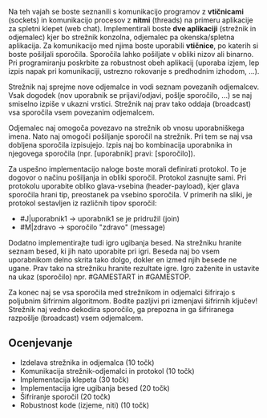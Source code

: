 Na teh vajah se boste seznanili s komunikacijo programov z **vtičnicami** (sockets) in komunikacijo procesov z **nitmi** (threads) na primeru aplikacije za spletni klepet (web chat). Implementirali boste **dve aplikaciji** (strežnik in odjemalec) kjer bo strežnik konzolna, odjemalec pa okenska/spletna aplikacija. Za komunikacijo med njima boste uporabili **vtičnice**, po katerih si boste pošiljali sporočila. Sporočila lahko pošiljate v obliki nizov ali binarno. Pri programiranju poskrbite za robustnost obeh aplikacij (uporaba izjem, lep izpis napak pri komunikaciji, ustrezno rokovanje s predhodnim izhodom, ...). 

 

Strežnik naj sprejme nove odjemalce in vodi seznam povezanih odjemalcev. Vsak dogodek (nov uporabnik se prijavi/odjavi, pošlje sporočilo, ...) se naj smiselno izpiše v ukazni vrstici. Strežnik naj prav tako oddaja (broadcast) vsa sporočila vsem povezanim odjemalcem.

 

Odjemalec naj omogoča povezavo na strežnik ob vnosu uporabniškega imena. Nato naj omogoči pošiljanje sporočil na strežnik. Pri tem se naj vsa dobljena sporočila izpisujejo. Izpis naj bo kombinacija uporabnika in njegovega sporočila (npr. [uporabnik] pravi: [sporočilo]).

 



 

Za uspešno implementacijo naloge boste morali definirati protokol. To je dogovor o načinu pošiljanja in obliki sporočil. Protokol zasnujte sami. Pri protokolu uporabite obliko glava-vsebina (header-payload), kjer glava sporočila hrani tip, preostanek pa vsebino sporočila. V primerih na sliki, je protokol sestavljen iz različnih tipov sporočil:

- #J|uporabnik1 -> uporabnik1 se je pridružil (join)
- #M|zdravo -> sporočilo "zdravo" (message)


Dodatno implementirajte tudi igro ugibanja besed. Na strežniku hranite seznam besed, ki jih nato uporabite pri igri. Beseda naj bo vsem uporabnikom delno skrita tako dolgo, dokler en izmed njih besede ne ugane. Prav tako na strežniku hranite rezultate igre. Igro zaženite in ustavite na ukaz (sporočilo) npr. #GAMESTART in #GAMESTOP.

 





 

Za konec naj se vsa sporočila med strežnikom in odjemalci šifrirajo s poljubnim šifrirnim algoritmom. Bodite pazljivi pri izmenjavi šifrirnih ključev! Strežnik naj vedno dekodira sporočilo, ga prepozna in ga šifriranega razpošlje (broadcast) vsem odjemalcem.

 

## Ocenjevanje
- Izdelava strežnika in odjemalca (10 točk)
- Komunikacija strežnik-odjemalci in protokol (10 točk)
- Implementacija klepeta (30 točk)
- Implementacija igre ugibanja besed (20 točk)
- Šifriranje sporočil (20 točk)
- Robustnost kode (izjeme, niti) (10 točk)
